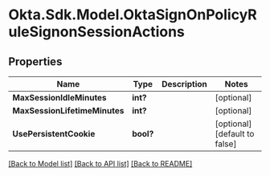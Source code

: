# Okta.Sdk.Model.OktaSignOnPolicyRuleSignonSessionActions
## Properties

Name | Type | Description | Notes
------------ | ------------- | ------------- | -------------
**MaxSessionIdleMinutes** | **int?** |  | [optional] 
**MaxSessionLifetimeMinutes** | **int?** |  | [optional] 
**UsePersistentCookie** | **bool?** |  | [optional] [default to false]

[[Back to Model list]](../README.md#documentation-for-models) [[Back to API list]](../README.md#documentation-for-api-endpoints) [[Back to README]](../README.md)

